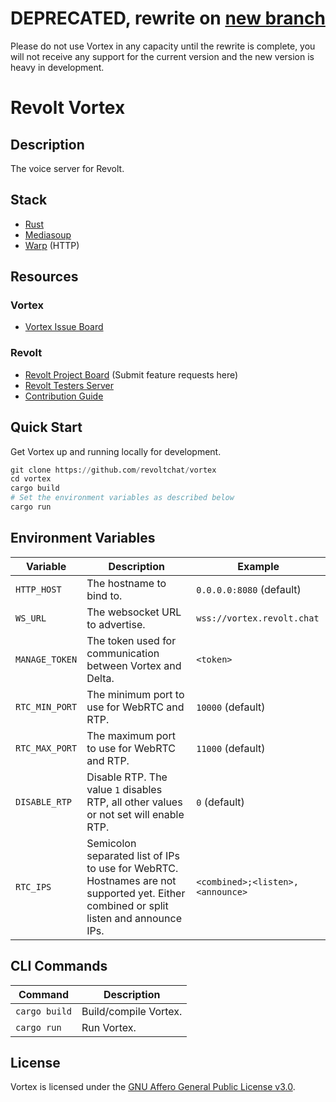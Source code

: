 # DEPRECATED, rewrite on [new branch](https://github.com/revoltchat/vortex/tree/vortex)

Please do not use Vortex in any capacity until the rewrite is complete, you will not receive any support for the current version and the new version is heavy in development.

# Revolt Vortex

## Description

The voice server for Revolt.

## Stack


- [Rust](https://www.rust-lang.org/)
- [Mediasoup](https://mediasoup.org/)
- [Warp](https://github.com/seanmonstar/warp) (HTTP)

## Resources

### Vortex

- [Vortex Issue Board](https://github.com/revoltchat/vortex/issues)

### Revolt

- [Revolt Project Board](https://github.com/revoltchat/revolt/discussions) (Submit feature requests here)
- [Revolt Testers Server](https://app.revolt.chat/invite/Testers)
- [Contribution Guide](https://developers.revolt.chat/contributing)

## Quick Start

Get Vortex up and running locally for development.

<!-- Python gets us the desired syntax highlighting, it's shell commands. -->

```py
git clone https://github.com/revoltchat/vortex
cd vortex
cargo build
# Set the environment variables as described below
cargo run
```

## Environment Variables

| Variable       | Description                                                                                                                           | Example                          |
| -------------- | ------------------------------------------------------------------------------------------------------------------------------------- | -------------------------------- |
| `HTTP_HOST`    | The hostname to bind to.                                                                                                              | `0.0.0.0:8080` (default)         |
| `WS_URL`       | The websocket URL to advertise.                                                                                                       | `wss://vortex.revolt.chat`       |
| `MANAGE_TOKEN` | The token used for communication between Vortex and Delta.                                                                            | `<token>`                        |
| `RTC_MIN_PORT` | The minimum port to use for WebRTC and RTP.                                                                                           | `10000` (default)                |
| `RTC_MAX_PORT` | The maximum port to use for WebRTC and RTP.                                                                                           | `11000` (default)                |
| `DISABLE_RTP`  | Disable RTP. The value `1` disables RTP, all other values or not set will enable RTP.                                                 | `0` (default)                    |
| `RTC_IPS`      | Semicolon separated list of IPs to use for WebRTC. Hostnames are not supported yet. Either combined or split listen and announce IPs. | `<combined>;<listen>,<announce>` |

## CLI Commands

| Command       | Description           |
| ------------- | --------------------- |
| `cargo build` | Build/compile Vortex. |
| `cargo run`   | Run Vortex.           |

## License

Vortex is licensed under the [GNU Affero General Public License v3.0](https://github.com/revoltchat/vortex/blob/master/LICENSE).
